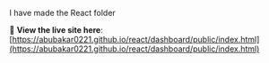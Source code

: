 I have made the React folder 


🔗 **View the live site here**: [https://abubakar0221.github.io/react/dashboard/public/index.html](https://abubakar0221.github.io/react/dashboard/public/index.html)
